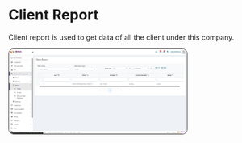 # Client Report
Client report is used to get data of all the client under this company. 

<div>
    <img src="../../images/Client Report.png" alt="Client Report" style="border-radius: 10px; width: 70%; height: 70%; border: 0.5px solid #333;">
</div>